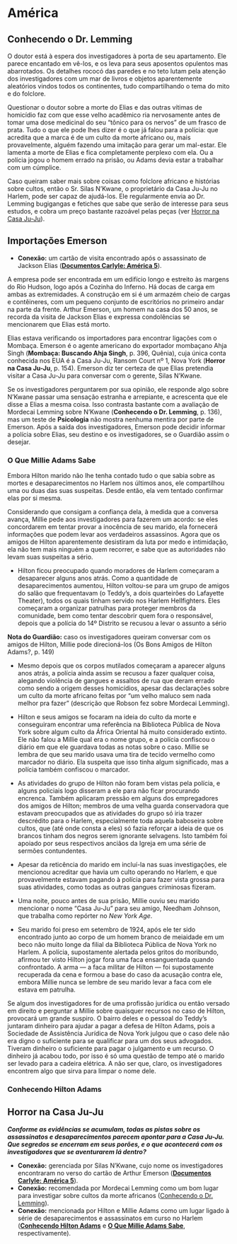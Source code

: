 # América

## Conhecendo o Dr. Lemming

O doutor está à espera dos investigadores à porta de seu apartamento. Ele parece encantado em vê-los, e os leva para seus aposentos opulentos mas abarrotados. Os detalhes rococó das paredes e no teto lutam pela atenção dos investigadores com um mar de livros e objetos aparentemente aleatórios vindos todos os continentes, tudo compartilhando o tema do mito e do folclore.

Questionar o doutor sobre a morte do Elias e das outras vítimas de homicídio faz com que esse velho acadêmico ria nervosamente antes de tomar uma dose medicinal do seu “tônico para os nervos” de um frasco de prata. Tudo o que ele pode lhes dizer é o que já falou para a polícia: que acredita que a marca é de um culto da morte africano ou, mais provavelmente, alguém fazendo uma imitação para gerar um mal-estar. Ele lamenta a morte de Elias e fica completamente perplexo com ela. Ou a polícia jogou o homem errado na prisão, ou Adams devia estar a trabalhar com um cúmplice.

Caso queiram saber mais sobre coisas como folclore africano e histórias sobre cultos, então o Sr. Silas N’Kwane, o proprietário da Casa Ju-Ju no Harlem, pode ser capaz de ajudá-los. Ele regularmente envia ao Dr. Lemming bugigangas e fetiches que sabe que serão de interesse para seus estudos, e cobra um preço bastante razoável pelas peças (ver [Horror na Casa Ju-Ju](#horror-na-casa-ju-ju)).

## Importações Emerson

- **Conexão:** um cartão de visita encontrado após o assassinato de Jackson Elias ([**Documentos Carlyle: América 5**](/pistas/README.md#documentos-carlyle-américa-5)).

A empresa pode ser encontrada em um edifício longo e estreito às margens do Rio Hudson, logo após a Cozinha do Inferno. Há docas de carga em ambas as extremidades. A construção em si é um armazém cheio de cargas e contêineres, com um pequeno conjunto de escritórios no primeiro andar na parte da frente. Arthur Emerson, um homem na casa dos 50 anos, se recorda da visita de Jackson Elias e expressa condolências se mencionarem que Elias está morto.

Elias estava verificando os importadores para encontrar ligações com o Mombaça. Emerson é o agente americano do exportador mombaçano Ahja Singh (**Mombaça: Buscando Ahja Singh**, p. 396, Quênia), cuja única conta conhecida nos EUA é a Casa Ju-Ju, Ransom Court nº 1, Nova York (**Horror na Casa Ju-Ju**, p. 154). Emerson diz ter certeza de que Elias pretendia visitar a Casa Ju-Ju para conversar com o gerente, Silas N’Kwane.

Se os investigadores perguntarem por sua opinião, ele responde algo sobre N’Kwane passar uma sensação estranha e arrepiante, e acrescenta que ele disse a Elias a mesma coisa. Isso contrasta bastante com a avaliação de Mordecai Lemming sobre N’Kwane (**Conhecendo o Dr. Lemming**, p. 136), mas um teste de **Psicologia** não mostra nenhuma mentira por parte de Emerson. Após a saída dos investigadores, Emerson pode decidir informar a polícia sobre Elias, seu destino e os investigadores, se o Guardião assim o desejar.

### O Que Millie Adams Sabe

Embora Hilton marido não lhe tenha contado tudo o que sabia sobre as mortes e desaparecimentos no Harlem nos últimos anos, ele compartilhou uma ou duas das suas suspeitas. Desde então, ela vem tentado confirmar elas por si mesma.

Considerando que consigam a confiança dela, à medida que a conversa avança, Millie pede aos investigadores para fazerem um acordo: se eles concordarem em tentar provar a inocência de seu marido, ela fornecerá informações que podem levar aos verdadeiros assassinos. Agora que os amigos de Hilton aparentemente desistiram da luta por medo e intimidação, ela não tem mais ninguém a quem recorrer, e sabe que as autoridades não levam suas suspeitas a sério.

- Hilton ficou preocupado quando moradores de Harlem começaram a desaparecer alguns anos atrás. Como a quantidade de desaparecimentos aumentou, Hilton voltou-se para um grupo de amigos do salão que frequentavam (o Teddy’s, a dois quarteirões do Lafayette Theater), todos os quais tinham servido nos Harlem Hellfighters. Eles começaram a organizar patrulhas para proteger membros da comunidade, bem como tentar descobrir quem fora o responsável, depois que a polícia do 14º Distrito se recusou a levar o assunto a sério

**Nota do Guardião:** caso os investigadores queiram conversar com os amigos de Hilton, Millie pode direcioná-los (Os Bons Amigos de Hilton Adams?, p. 149)

- Mesmo depois que os corpos mutilados começaram a aparecer alguns anos atrás, a polícia ainda assim se recusou a fazer qualquer coisa, alegando violência de gangues e assaltos de rua que deram errado como sendo a origem desses homicídios, apesar das declarações sobre um culto da morte africano feitas por “um velho maluco sem nada melhor pra fazer” (descrição que Robson fez sobre Mordecai Lemming).

- Hilton e seus amigos se focaram na ideia do culto da morte e conseguiram encontrar uma referência na Biblioteca Pública de Nova York sobre algum culto da África Oriental há muito considerado extinto. Ele não falou a Millie qual era o nome grupo, e a polícia confiscou o diário em que ele guardava todas as notas sobre o caso. Millie se lembra de que seu marido usava uma tira de tecido vermelho como marcador no diário. Ela suspeita que isso tinha algum significado, mas a polícia também confiscou o marcador.

- As atividades do grupo de Hilton não foram bem vistas pela polícia, e alguns policiais logo disseram a ele para não ficar procurando encrenca. Também aplicaram pressão em alguns dos empregadores dos amigos de Hilton; membros de uma velha guarda conservadora que estavam preocupados que as atividades do grupo só iria trazer descrédito para o Harlem, especialmente toda aquela baboseira sobre cultos, que (até onde consta a eles) só fazia reforçar a ideia de que os brancos tinham dos negros serem ignorante selvagens. Isto também foi apoiado por seus respectivos anciãos da Igreja em uma série de sermões contundentes.

- Apesar da reticência do marido em incluí-la nas suas investigações, ele mencionou acreditar que havia um culto operando no Harlem, e que provavelmente estavam pagando à polícia para fazer vista grossa para suas atividades, como todas as outras gangues criminosas fizeram.

- Uma noite, pouco antes de sua prisão, Millie ouviu seu marido mencionar o nome “Casa Ju-Ju” para seu amigo, Needham Johnson, que trabalha como repórter no _New York Age_.

- Seu marido foi preso em setembro de 1924, após ele ter sido encontrado junto ao corpo de um homem branco de meiaidade em um beco não muito longe da filial da Biblioteca Pública de Nova York no Harlem. A polícia, supostamente alertada pelos gritos do moribundo, afirmou ter visto Hilton jogar fora uma faca ensanguentada quando confrontado. A arma — a faca militar de Hilton — foi supostamente recuperada da cena e formou a base do caso da acusação contra ele, embora Millie nunca se lembre de seu marido levar a faca com ele estava em patrulha.

Se algum dos investigadores for de uma profissão jurídica ou então versado em direito e perguntar a Millie sobre quaisquer recursos no caso de Hilton, provocará um grande suspiro. O bairro deles e o pessoal do Teddy’s juntaram dinheiro para ajudar a pagar a defesa de Hilton Adams, pois a Sociedade de Assistência Jurídica de Nova York julgou que o caso dele não era digno o suficiente para se qualificar para um dos seus advogados. Tiveram dinheiro o suficiente para pagar o julgamento e um recurso. O dinheiro já acabou todo, por isso é só uma questão de tempo até o marido ser levado para a cadeira elétrica. A não ser que, claro, os investigadores encontrem algo que sirva para limpar o nome dele.

### Conhecendo Hilton Adams

## Horror na Casa Ju-Ju

**_Conforme as evidências se acumulam, todas as pistas sobre os assassinatos e desaparecimentos parecem apontar para a Casa Ju-Ju. Que segredos se encerram em seus porões, e o que acontecerá com os investigadores que se aventurarem lá dentro?_**

- **Conexão:** gerenciada por Silas N’Kwane, cujo nome os investigadores encontraram no verso do cartão de Arthur Emerson ([**Documentos Carlyle: América 5**](/pistas/README.md#documentos-carlyle-américa-5)).
- **Conexão:** recomendada por Mordecai Lemming como um bom lugar para investigar sobre cultos da morte africanos ([Conhecendo o Dr. Lemming](#conhecendo-o-dr-lemming)).
- **Conexão:** mencionada por Hilton e Millie Adams como um lugar ligado à série de desaparecimentos e assassinatos em curso no Harlem ([**Conhecendo Hilton Adams**](#conhecendo-hilton-adams) e [**O Que Millie Adams Sabe**](#o-que-millie-adams-sabe), respectivamente).
